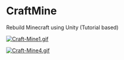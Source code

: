 # CraftMine
Rebuild Minecraft using Unity (Tutorial based)

[![Craft-Mine1.gif](https://i.postimg.cc/nz35vbN5/Craft-Mine1.gif)](https://postimg.cc/34DnT68C)



[![Craft-Mine4.gif](https://i.postimg.cc/fL97HQx8/Craft-Mine4.gif)](https://postimg.cc/Q9jWtPY7)
